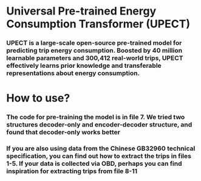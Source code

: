 # Universal Pre-trained Energy Consumption Transformer (UPECT)
### UPECT is a large-scale open-source pre-trained model for predicting trip energy consumption. Boosted by 40 million learnable parameters and 300,412 real-world trips, UPECT effectively learns prior knowledge and transferable representations about energy consumption.

# How to use?
### The code for pre-training the model is in file 7. We tried two structures decoder-only and encoder-decoder structure, and found that decoder-only works better
### If you are also using data from the Chinese GB32960 technical specification, you can find out how to extract the trips in files 1-5. If your data is collected via OBD, perhaps you can find inspiration for extracting trips from file 8-11
